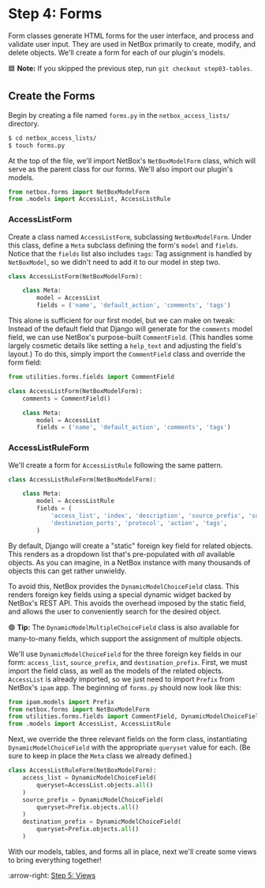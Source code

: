 # Step 4: Forms

Form classes generate HTML forms for the user interface, and process and validate user input. They are used in NetBox primarily to create, modify, and delete objects. We'll create a form for each of our plugin's models.

:blue_square: **Note:** If you skipped the previous step, run `git checkout step03-tables`.

## Create the Forms

Begin by creating a file named `forms.py` in the `netbox_access_lists/` directory.

```bash
$ cd netbox_access_lists/
$ touch forms.py
```

At the top of the file, we'll import NetBox's `NetBoxModelForm` class, which will serve as the parent class for our forms. We'll also import our plugin's models.

```python
from netbox.forms import NetBoxModelForm
from .models import AccessList, AccessListRule
```

### AccessListForm

Create a class named `AccessListForm`, subclassing `NetBoxModelForm`. Under this class, define a `Meta` subclass defining the form's `model` and `fields`. Notice that the `fields` list also includes `tags`: Tag assignment is handled by `NetBoxModel`, so we didn't need to add it to our model in step two.

```python
class AccessListForm(NetBoxModelForm):

    class Meta:
        model = AccessList
        fields = ('name', 'default_action', 'comments', 'tags')
```

This alone is sufficient for our first model, but we can make on tweak: Instead of the default field that Django will generate for the `comments` model field, we can use NetBox's purpose-built `CommentField`. (This handles some largely cosmetic details like setting a `help_text` and adjusting the field's layout.) To do this, simply import the `CommentField` class and override the form field:

```python
from utilities.forms.fields import CommentField

class AccessListForm(NetBoxModelForm):
    comments = CommentField()

    class Meta:
        model = AccessList
        fields = ('name', 'default_action', 'comments', 'tags')
```

### AccessListRuleForm

We'll create a form for `AccessListRule` following the same pattern.

```python
class AccessListRuleForm(NetBoxModelForm):

    class Meta:
        model = AccessListRule
        fields = (
            'access_list', 'index', 'description', 'source_prefix', 'source_ports', 'destination_prefix',
            'destination_ports', 'protocol', 'action', 'tags',
        )
```

By default, Django will create a "static" foreign key field for related objects. This renders as a dropdown list that's pre-populated with _all_ available objects. As you can imagine, in a NetBox instance with many thousands of objects this can get rather unwieldy.

To avoid this, NetBox provides the `DynamicModelChoiceField` class. This renders foreign key fields using a special dynamic widget backed by NetBox's REST API. This avoids the overhead imposed by the static field, and allows the user to conveniently search for the desired object.

:green_circle: **Tip:** The `DynamicModelMultipleChoiceField` class is also available for many-to-many fields, which support the assignment of multiple objects.

We'll use `DynamicModelChoiceField` for the three foreign key fields in our form: `access_list`, `source_prefix`, and `destination_prefix`. First, we must import the field class, as well as the models of the related objects. `AccessList` is already imported, so we just need to import `Prefix` from NetBox's `ipam` app. The beginning of `forms.py` should now look like this:

```python
from ipam.models import Prefix
from netbox.forms import NetBoxModelForm
from utilities.forms.fields import CommentField, DynamicModelChoiceField
from .models import AccessList, AccessListRule
```

Next, we override the three relevant fields on the form class, instantiating `DynamicModelChoiceField` with the appropriate `queryset` value for each. (Be sure to keep in place the `Meta` class we already defined.)

```python
class AccessListRuleForm(NetBoxModelForm):
    access_list = DynamicModelChoiceField(
        queryset=AccessList.objects.all()
    )
    source_prefix = DynamicModelChoiceField(
        queryset=Prefix.objects.all()
    )
    destination_prefix = DynamicModelChoiceField(
        queryset=Prefix.objects.all()
    )
```

With our models, tables, and forms all in place, next we'll create some views to bring everything together!

:arrow-right: [Step 5: Views](/tutorial/step05-views.md)

